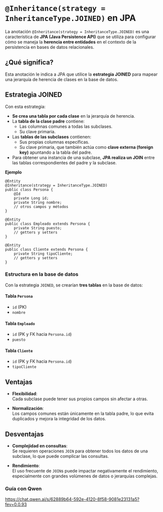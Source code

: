 # `@Inheritance(strategy = InheritanceType.JOINED)` en JPA

La anotación `@Inheritance(strategy = InheritanceType.JOINED)` es una característica de **JPA (Java Persistence API)** que se utiliza para configurar cómo se maneja la **herencia entre entidades** en el contexto de la persistencia en bases de datos relacionales.

## ¿Qué significa?

Esta anotación le indica a JPA que utilice la **estrategia JOINED** para mapear una jerarquía de herencia de clases en la base de datos.

## Estrategia JOINED

Con esta estrategia:

- **Se crea una tabla por cada clase** en la jerarquía de herencia.
- La **tabla de la clase padre** contiene:
    - Las columnas comunes a todas las subclases.
    - Su clave primaria.
- Las **tablas de las subclases** contienen:
    - Sus propias columnas específicas.
    - Su clave primaria, que también actúa como **clave externa (foreign key)** apuntando a la tabla del padre.
- Para obtener una instancia de una subclase, **JPA realiza un JOIN** entre las tablas correspondientes del padre y la subclase.

**Ejemplo**
```
@Entity
@Inheritance(strategy = InheritanceType.JOINED)
public class Persona {
    @Id
    private Long id;
    private String nombre;
    // otros campos y métodos
}

@Entity
public class Empleado extends Persona {
    private String puesto;
    // getters y setters
}

@Entity
public class Cliente extends Persona {
    private String tipoCliente;
    // getters y setters
}
```

### Estructura en la base de datos

Con la estrategia `JOINED`, se crearían **tres tablas** en la base de datos:

#### Tabla `Persona`
- `id` (PK)
- `nombre`

#### Tabla `Empleado`
- `id` (PK y FK hacia `Persona.id`)
- `puesto`

#### Tabla `Cliente`
- `id` (PK y FK hacia `Persona.id`)
- `tipoCliente`

## Ventajas

- **Flexibilidad**:  
  Cada subclase puede tener sus propios campos sin afectar a otras.

- **Normalización**:  
  Los campos comunes están únicamente en la tabla padre, lo que evita duplicados y mejora la integridad de los datos.

## Desventajas

- **Complejidad en consultas**:  
  Se requieren operaciones `JOIN` para obtener todos los datos de una subclase, lo que puede complicar las consultas.

- **Rendimiento**:  
  El uso frecuente de `JOIN`s puede impactar negativamente el rendimiento, especialmente con grandes volúmenes de datos o jerarquías complejas.

### Guía con Qwen
https://chat.qwen.ai/s/62889b64-592e-4120-8f58-9081e23131a5?fev=0.0.93